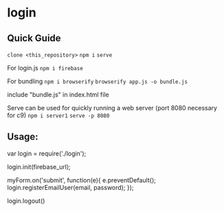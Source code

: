 # login

## Quick Guide
`clone <this_repository>`
`npm i`
`serve`

For login.js
    `npm i firebase`
    
For bundling
    `npm i browserify`
    `browserify app.js -o bundle.js`

include "bundle.js" in index.html file

Serve can be used for quickly running a web server (port 8080 necessary for c9)
    `npm i server1`
    `serve -p 8080`

## Usage:

var login = require('./login');

login.init(firebase_url);

myForm.on('submit', function(e){
  e.preventDefault();
  login.registerEmailUser(email, password);
});

login.logout()